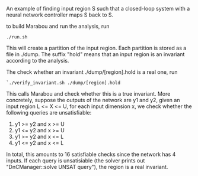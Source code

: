 An example of finding input region S such that a closed-loop system with a neural network controller maps S back to S.

to build Marabou and run the analysis, run

   `./run.sh`

This will create a partition of the input region. Each partition is stored as a file in ./dump.
The suffix "hold" means that an input region is an invariant according to the analysis.

The check whether an invariant ./dump/[region].hold is a real one, run

    `./verify_invariant.sh ./dump/[region].hold

This calls Marabou and check whether this is a true invariant.
More concretely, suppose the outputs of the network are y1 and y2, given an input region L <= X <= U, for each input dimension x,
we check whether the following queries are unsatisfiable:

   1. y1 >= y2 and x >= U
   2. y1 <= y2 and x >= U
   3. y1 >= y2 and x <= L
   4. y1 <= y2 and x <= L

In total, this amounts to 16 satisfiable checks since the network has 4 inputs.
If each query is unsatisiable (the solver prints out "DnCManager::solve UNSAT query"), the region is a real invariant.
